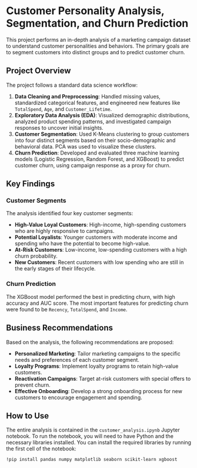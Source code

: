 # Customer Personality Analysis, Segmentation, and Churn Prediction

This project performs an in-depth analysis of a marketing campaign dataset to understand customer personalities and behaviors. The primary goals are to segment customers into distinct groups and to predict customer churn.

## Project Overview

The project follows a standard data science workflow:
1.  **Data Cleaning and Preprocessing**: Handled missing values, standardized categorical features, and engineered new features like `TotalSpend`, `Age`, and `Customer_Lifetime`.
2.  **Exploratory Data Analysis (EDA)**: Visualized demographic distributions, analyzed product spending patterns, and investigated campaign responses to uncover initial insights.
3.  **Customer Segmentation**: Used K-Means clustering to group customers into four distinct segments based on their socio-demographic and behavioral data. PCA was used to visualize these clusters.
4.  **Churn Prediction**: Developed and evaluated three machine learning models (Logistic Regression, Random Forest, and XGBoost) to predict customer churn, using campaign response as a proxy for churn.

## Key Findings

### Customer Segments

The analysis identified four key customer segments:
*   **High-Value Loyal Customers**: High-income, high-spending customers who are highly responsive to campaigns.
*   **Potential Loyalists**: Younger customers with moderate income and spending who have the potential to become high-value.
*   **At-Risk Customers**: Low-income, low-spending customers with a high churn probability.
*   **New Customers**: Recent customers with low spending who are still in the early stages of their lifecycle.

### Churn Prediction

The XGBoost model performed the best in predicting churn, with high accuracy and AUC score. The most important features for predicting churn were found to be `Recency`, `TotalSpend`, and `Income`.

## Business Recommendations

Based on the analysis, the following recommendations are proposed:
*   **Personalized Marketing**: Tailor marketing campaigns to the specific needs and preferences of each customer segment.
*   **Loyalty Programs**: Implement loyalty programs to retain high-value customers.
*   **Reactivation Campaigns**: Target at-risk customers with special offers to prevent churn.
*   **Effective Onboarding**: Develop a strong onboarding process for new customers to encourage engagement and spending.

## How to Use

The entire analysis is contained in the `customer_analysis.ipynb` Jupyter notebook. To run the notebook, you will need to have Python and the necessary libraries installed. You can install the required libraries by running the first cell of the notebook:
```
!pip install pandas numpy matplotlib seaborn scikit-learn xgboost
```
